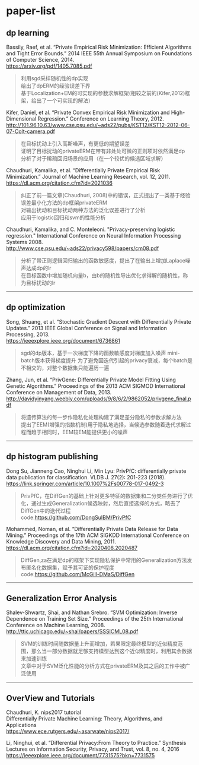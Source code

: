 # paper-list

## dp learning  

Bassily, Raef, et al. “Private Empirical Risk Minimization: Efficient Algorithms and Tight Error Bounds.” 2014 IEEE 55th Annual Symposium on Foundations of Computer Science, 2014.  
https://arxiv.org/pdf/1405.7085.pdf  
>利用sgd采样随机性的dp实现  
>给出了dpERM的经验误差下界  
>基于Localization+EM的可实现的参数求解框架(相较之前的(Kifer,2012)框架，给出了一个可实现的解法)  
  
Kifer, Daniel, et al. “Private Convex Empirical Risk Minimization and High-Dimensional Regression.” Conference on Learning Theory, 2012.  
http://101.96.10.63/www.cse.psu.edu/~ads22/pubs/KST12/KST12-2012-06-07-Colt-camera.pdf  
>在目标扰动上引入高斯噪声，有更低的期望误差  
>证明了目标扰动的privateERM在带有非处处可微的正则项时依然满足dp  
>分析了对于稀疏回归场景的应用（在一个较优的候选区域求解）  

Chaudhuri, Kamalika, et al. “Differentially Private Empirical Risk Minimization.” Journal of Machine Learning Research, vol. 12, 2011.  
https://dl.acm.org/citation.cfm?id=2021036  
>纠正了前一篇文章(Chaudhuri, 2008)中的错误，正式提出了一类基于经验误差最小化方法的dp框架privateERM  
>对输出扰动和目标扰动两种方法的泛化误差进行了分析  
>应用于logistic回归和svm的性能分析  

Chaudhuri, Kamalika, and C. Monteleoni. "Privacy-preserving logistic regression." International Conference on Neural Information Processing Systems 2008.  
http://www.cse.psu.edu/~ads22/privacy598/papers/cm08.pdf  
>分析了带正则逻辑回归输出的函数敏感度，提出了在输出上增加Laplace噪声达成dp的lr  
>在目标函数中增加随机向量b，由b的随机性导出优化求得解的随机性，称为目标扰动的lr  

---

## dp optimization

Song, Shuang, et al. “Stochastic Gradient Descent with Differentially Private Updates.” 2013 IEEE Global Conference on Signal and Information Processing, 2013.  
https://ieeexplore.ieee.org/document/6736861  
>sgd的dp版本，基于一次梯度下降的函数敏感度对梯度加入噪声
>mini-batch版本获得梯度提升
>为了避免因迭代引起的privacy衰减，每个batch是不相交的，对整个数据集只能遍历一遍

Zhang, Jun, et al. “PrivGene: Differentially Private Model Fitting Using Genetic Algorithms.” Proceedings of the 2013 ACM SIGMOD International Conference on Management of Data, 2013.  
http://davidyinyang.weebly.com/uploads/9/8/6/2/9862052/privgene_final.pdf
>将遗传算法的每一步作隐私化处理构建了满足差分隐私的参数求解方法  
>提出了EEM(增强的指数机制)用于隐私地选择，当候选参数随着迭代求解过程而趋于相同时，EEM较EM能提供更小的噪声  

---

## dp histogram publishing

Dong Su, Jianneng Cao, Ninghui Li, Min Lyu: PrivPfC: differentially private data publication for classification. VLDB J. 27(2): 201-223 (2018).  
https://link.springer.com/article/10.1007%2Fs00778-017-0492-3  
>PrivPfC，在DiffGen的基础上针对更多特征的数据集和二分类任务进行了优化，通过生成Generalization候选映射，然后直接选择的方式，略去了DiffGen中的迭代过程  
code:https://github.com/DongSuIBM/PrivPfC

Mohammed, Noman, et al. “Differentially Private Data Release for Data Mining.” Proceedings of the 17th ACM SIGKDD International Conference on Knowledge Discovery and Data Mining, 2011.  
https://dl.acm.org/citation.cfm?id=2020408.2020487  
>DiffGen,za在满足dp的框架下实现隐私保护中常用的Generalization方法发布匿名化数据集，赋予其可证的保护程度  
code:https://github.com/McGill-DMaS/DiffGen  

---

## Generalization Error Analysis

Shalev-Shwartz, Shai, and Nathan Srebro. “SVM Optimization: Inverse Dependence on Training Set Size.” Proceedings of the 25th International Conference on Machine Learning, 2008.  
http://ttic.uchicago.edu/~shai/papers/SSSICML08.pdf
>SVM的训练时间随数据量上升而增加，若果限定最终模型的近似精度范围，那么当一部分数据就足够支持模型达到这个近似精度时，利用其余数据来加速训练  
>文章中对于SVM泛化性能的分析方式在privateERM及其之后的工作中被广泛使用

---

## OverView and Tutorials

Chaudhuri, K.     nips2017 tutorial  
Differentially Private Machine Learning: Theory, Algorithms, and Applications  
https://www.ece.rutgers.edu/~asarwate/nips2017/  


Li, Ninghui, et al. “Differential Privacy:From Theory to Practice.” Synthesis Lectures on Information Security, Privacy, and Trust, vol. 8, no. 4, 2016  
https://ieeexplore.ieee.org/document/7731575?bkn=7731575  


